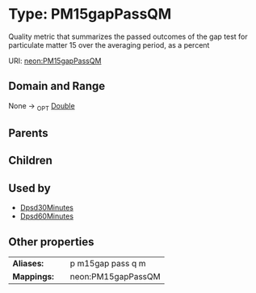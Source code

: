 
# Type: PM15gapPassQM


Quality metric that summarizes the passed outcomes of the gap test for particulate matter 15 over the averaging period, as a percent

URI: [neon:PM15gapPassQM](https://data.neonscience.org/PM15gapPassQM)


## Domain and Range

None ->  <sub>OPT</sub> [Double](types/Double.md)

## Parents


## Children


## Used by

 * [Dpsd30Minutes](Dpsd30Minutes.md)
 * [Dpsd60Minutes](Dpsd60Minutes.md)

## Other properties

|  |  |  |
| --- | --- | --- |
| **Aliases:** | | p m15gap pass q m |
| **Mappings:** | | neon:PM15gapPassQM |

